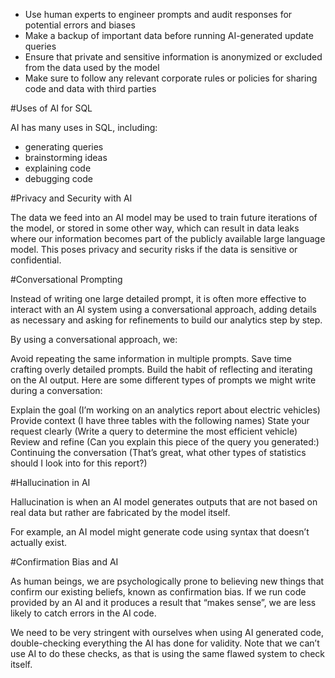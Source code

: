 - Use human experts to engineer prompts and audit responses for potential errors and biases
- Make a backup of important data before running AI-generated update queries
- Ensure that private and sensitive information is anonymized or excluded from the data used by the model
- Make sure to follow any relevant corporate rules or policies for sharing code and data with third parties


#Uses of AI for SQL

AI has many uses in SQL, including:

- generating queries
- brainstorming ideas
- explaining code
- debugging code


#Privacy and Security with AI

The data we feed into an AI model may be used to train future iterations of the model, or stored in some other way, which can result in data leaks where our information becomes part of the publicly available large language model. This poses privacy and security risks if the data is sensitive or confidential.


#Conversational Prompting

Instead of writing one large detailed prompt, it is often more effective to interact with an AI system using a conversational approach, adding details as necessary and asking for refinements to build our analytics step by step.

By using a conversational approach, we:

Avoid repeating the same information in multiple prompts.
Save time crafting overly detailed prompts.
Build the habit of reflecting and iterating on the AI output.
Here are some different types of prompts we might write during a conversation:

Explain the goal (I’m working on an analytics report about electric vehicles)
Provide context (I have three tables with the following names)
State your request clearly (Write a query to determine the most efficient vehicle)
Review and refine (Can you explain this piece of the query you generated:)
Continuing the conversation (That’s great, what other types of statistics should I look into for this report?)


#Hallucination in AI

Hallucination is when an AI model generates outputs that are not based on real data but rather are fabricated by the model itself.

For example, an AI model might generate code using syntax that doesn’t actually exist.


#Confirmation Bias and AI

As human beings, we are psychologically prone to believing new things that confirm our existing beliefs, known as confirmation bias. If we run code provided by an AI and it produces a result that “makes sense”, we are less likely to catch errors in the AI code.

We need to be very stringent with ourselves when using AI generated code, double-checking everything the AI has done for validity. Note that we can’t use AI to do these checks, as that is using the same flawed system to check itself.